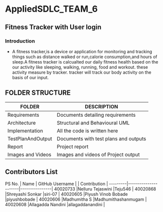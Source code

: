 # AppliedSDLC_TEAM_6
## Fitness Tracker with User login
### Introduction
- A fitness tracker,is a device or application for monitoring and tracking things such as distance walked or run,calorie consumption,and hours of sleep.A fitness tracker is calcualted our daily fitness health based on the our activity like sleeping, walking, running, food and workout. these activity measure by tracker. tracker will track our body activity on the basis of our input.



## FOLDER STRUCTURE

|    FOLDER           |             DESCRIPTION                  |    
|---------------------|------------------------------------------|
| Requirements        | Documents detailing requirements         |             
| Architecture        | Structural and Behavioural UML           |   
| Implementation      | All the code is written here             |
| TestPlanAndOutput   | Documents with test plans and outputs    | 
| Report              | Project report                           |
| Images and Videos   | Images and videos of Project output      | 





## Contributors List 
PS No. | Name | GitHub Username |                | Contribution |
---------|----------------------|----------------|
40020733 |Nelluru Tejaswini     |Teju546         |
40020868 |Shreyashi Sonkar      |siri-07         |
40020605 |Piyush Vinob Bobade   |piyushbobade    |
40020606 |Madhumitha S          |Madhumithashanmugam |
40020608 |Allagadda Nandini     |allagaddanandini |
